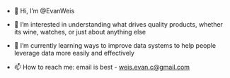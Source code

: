 - 👋 Hi, I’m @EvanWeis

- 👀 I’m interested in understanding what drives quality products, whether its wine, watches, or just about anything     else
- 🌱 I’m currently learning ways to improve data systems to help people leverage data more easily and effectively

- 📫 How to reach me: email is best - weis.evan.c@gmail.com

<!---
EvanWeis/EvanWeis is a ✨ special ✨ repository because its `README.md` (this file) appears on your GitHub profile.
You can click the Preview link to take a look at your changes.
--->
